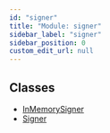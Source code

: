 ```yaml
---
id: "signer"
title: "Module: signer"
sidebar_label: "signer"
sidebar_position: 0
custom_edit_url: null
---
```


## Classes

- [InMemorySigner](../classes/signer.InMemorySigner.md)
- [Signer](../classes/signer.Signer.md)
